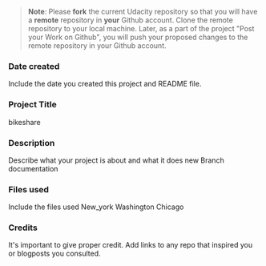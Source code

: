 >**Note**: Please **fork** the current Udacity repository so that you will have a **remote** repository in **your** Github account. Clone the remote repository to your local machine. Later, as a part of the project "Post your Work on Github", you will push your proposed changes to the remote repository in your Github account.

### Date created
Include the date you created this project and README file.

### Project Title
bikeshare

### Description
Describe what your project is about and what it does
new Branch documentation

### Files used
Include the files used
New_york
Washington
Chicago

### Credits
It's important to give proper credit. Add links to any repo that inspired you or blogposts you consulted.

